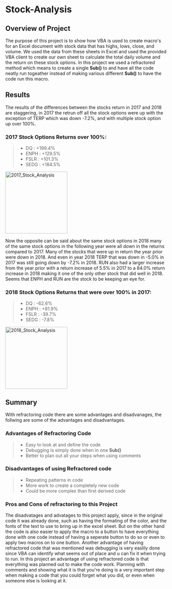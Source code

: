 # Stock-Analysis

## Overview of Project
The purpose of this project is to show how VBA is used to create macro's for an Excel document with stock data that has highs, lows, close, and volume. We used the data from these sheets in Excel and used the provided VBA client to create our own sheet to calculate the total daily volume and the return on these stock options. In this project we used a refractored method which means to create a single **Sub()** to and have all the code neatly run togeather instead of making various different **Sub()** to have the code run this macro.
## Results
The results of the differences between the stocks return in 2017 and 2018 are staggering, in 2017 the retrun off all the stock options were up with the exception of TERP which was down -7.2%, and with multiple stock option up over 100%.
### 2017 Stock Options Returns over 100%:
> - DQ : +199.4%
> - ENPH : +129.5%
> - FSLR : +101.3%
> - SEDG : +184.5%
<img width="193" alt="2017_Stock_Analysis" src="https://user-images.githubusercontent.com/97326526/158070437-182fd823-8d9e-4b4d-a87e-7adc82a2ad00.PNG">


Now the opposite can be said about the same stock options in 2018 many of the same stock options in the following year were all down in the returns compared to 2017. Many of the stocks that were up in return the year prior were down in 2018. And even in year 2018 TERP that was down in -5.0% in 2017 was still going down by -7.2% in 2018. RUN also had a larger increase from the year prior with a return increase of 5.5% in 2017 to a 84.0% return increase in 2018 making it one of the only other stock that did well in 2018. Seems that ENPH and RUN are the stock to be keeping an eye for.
### 2018 Stock Options Returns that were over 100% in 2017:
> -  DQ : -62.6%
> - ENPH : +81.9%
> - FSLR : -39.7%
> - SEDG : -7.8%
<img width="193" alt="2018_Stock_Analysis" src="https://user-images.githubusercontent.com/97326526/158070448-24ceb90f-0bcc-4779-ae91-de428c8ec05c.PNG">


## Summary
With refractoring code there are some advantages and disadvanages, the follwing are some of the advantages and disadvantages.
### Advantages of Refractoring Code
> - Easy to look at and define the code
> - Debugging is simply done when in one **Sub()**
> - Better to plan out all your steps when using comments
### Disadvantages of using Refractored code
> - Repeating patterns in code
>  - More work to create a completely new code
>  - Could be more complex than first derived code
### Pros and Cons of refractoring to this Project
The disadvatages and advatages to this project apply, since in the original code it was already done, such as having the formating of the color, and the fonts of the text to use to bring up in the excel sheet. But on the other hand the code is also easier to apply the macro to a button to have everything done with one code instead of having a seperate button to do so or even to apply two macros on to one button. Another advantage of having refractored code that was mentioned was debugging is very easlily done since VBA can identify what seems out of place and u can fix it when trying to run. In this project an advantage of using refractored code is that everything was planned out to make the code work. Planning with comments and showing what it is that you're doing is a very important  step when making a code that you could forget what you did, or even when someone else is looking at it.





